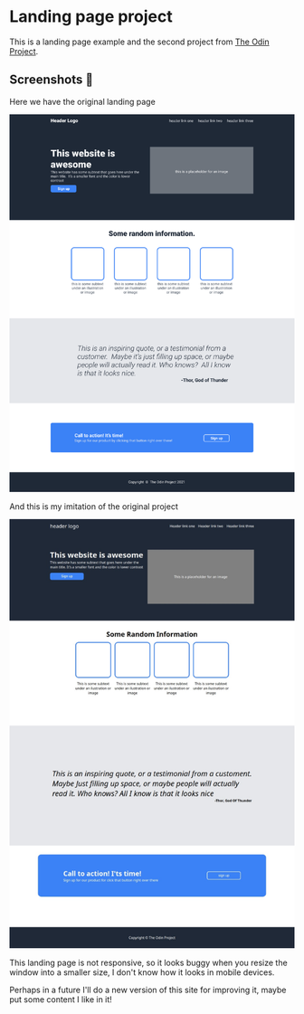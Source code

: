 # Landing page project

This is a landing page example and the second project from [The Odin Project](https://www.theodinproject.com/).

## Screenshots 📸

Here we have the original landing page

![Original Scource](./assets/original.png)

And this is my imitation of the original project

![Imitation](./assets/self-made-project.jpeg)

This landing page is not responsive, so it looks buggy when you resize the window into a smaller size, I don't know how it looks in mobile devices.

Perhaps in a future I'll do a new version of this site for improving it, maybe put some content I like in it!